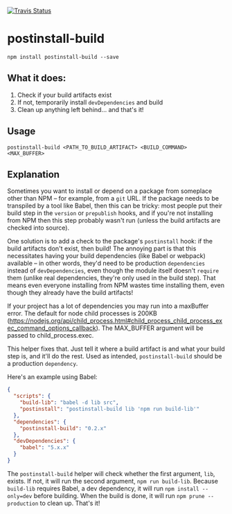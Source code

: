 [![Travis Status][trav_img]][trav_site]

# postinstall-build

```shell
npm install postinstall-build --save
```

## What it does:

1. Check if your build artifacts exist
2. If not, temporarily install `devDependencies` and build
3. Clean up anything left behind... and that's it!

## Usage

```shell
postinstall-build <PATH_TO_BUILD_ARTIFACT> <BUILD_COMMAND> <MAX_BUFFER>
```

## Explanation

Sometimes you want to install or depend on a package from someplace other than
NPM – for example, from a `git` URL. If the package needs to be transpiled by
a tool like Babel, then this can be tricky: most people put their build step in
the `version` or `prepublish` hooks, and if you're not installing from NPM then
this step probably wasn't run (unless the build artifacts are checked into
source).

One solution is to add a check to the package's `postinstall` hook: if the
build artifacts don't exist, then build! The annoying part is that this
necessitates having your build dependencies (like Babel or webpack) available –
in other words, they'd need to be production `dependencies` instead of
`devDependencies`, even though the module itself doesn't `require` them (unlike
real dependencies, they're only used in the build step). That means even
everyone installing from NPM wastes time installing them, even though they
already have the build artifacts!

If your project has a lot of dependencies you may run into a maxBuffer error.
The default for node child processes is 200KB (https://nodejs.org/api/child_process.html#child_process_child_process_exec_command_options_callback). The MAX_BUFFER argument will be passed
to child_process.exec.

This helper fixes that. Just tell it where a build artifact is and what your
build step is, and it'll do the rest. Used as intended, `postinstall-build`
should be a production `dependency`.

Here's an example using Babel:

```json
{
  "scripts": {
    "build-lib": "babel -d lib src",
    "postinstall": "postinstall-build lib 'npm run build-lib'"
  },
  "dependencies": {
    "postinstall-build": "0.2.x"
  },
  "devDependencies": {
    "babel": "5.x.x"
  }
}
```

The `postinstall-build` helper will check whether the first argument, `lib`,
exists. If not, it will run the second argument, `npm run build-lib`. Because
`build-lib` requires Babel, a dev dependency, it will run
`npm install --only=dev` before building. When the build is done, it will run
`npm prune --production` to clean up. That's it!

[trav_img]: https://travis-ci.org/exogen/postinstall-build.svg
[trav_site]: https://travis-ci.org/exogen/postinstall-build
